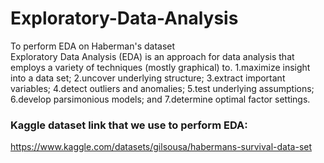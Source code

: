 # Exploratory-Data-Analysis
To perform EDA on Haberman's dataset  
Exploratory Data Analysis (EDA) is an approach for data analysis that employs a variety of techniques (mostly graphical) to.
1.maximize insight into a data set;
2.uncover underlying structure;
3.extract important variables;
4.detect outliers and anomalies;
5.test underlying assumptions;
6.develop parsimonious models; and
7.determine optimal factor settings.


### Kaggle dataset link that we use to perform EDA:
https://www.kaggle.com/datasets/gilsousa/habermans-survival-data-set
